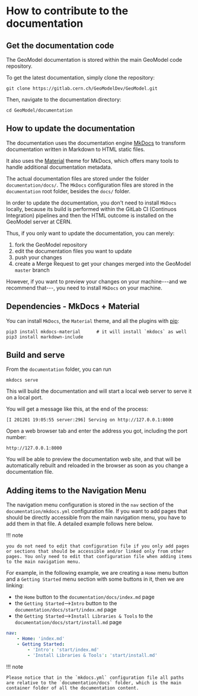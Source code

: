 
# How to contribute to the documentation

## Get the documentation code

The GeoModel documentation is stored within the main GeoModel code repository.

To get the latest documentation, simply clone the repository:

```
git clone https://gitlab.cern.ch/GeoModelDev/GeoModel.git
```

Then, navigate to the documentation directory:

```
cd GeoModel/documentation
```

## How to update the documentation

The documentation uses the documentation engine [MkDocs](https://www.mkdocs.org/) to transform documentation written in Markdown to HTML static files.

It also uses the [Material](https://squidfunk.github.io/mkdocs-material/) theme for MkDocs, which offers many tools to handle additional documentation metadata.

The actual documentation files are stored under the folder `documentation/docs/`.
The `MkDocs` configuration files are stored in the `documentation` root folder, besides the `docs/` folder.

In order to update the documentation, you don't need to install `MkDocs` locally, because its build is performed within the GitLab CI (Continuos Integration) pipelines and then the HTML outcome is installed on the GeoModel server at CERN. 

Thus, if you only want to update the documentation, you can merely:

1. fork the GeoModel repository
2. edit the documentation files you want to update
3. push your changes
4. create a Merge Request to get your changes merged into the GeoModel `master` branch

However, if you want to preview your changes on your machine---and we recommend that---, you need to install `MkDocs` on your machine.


## Dependencies - MkDocs + Material

You can install `MkDocs`, the `Material` theme, and all the plugins with [pip](https://pip.pypa.io/en/stable/installing/):


```
pip3 install mkdocs-material      # it will install `mkdocs` as well
pip3 install markdown-include
```

## Build and serve

From the `documentation` folder, you can run

```
mkdocs serve
```

This will build the documentation and will start a local web server to serve it on a local port.

You will get a message like this, at the end of the process:

```
[I 201201 19:05:55 server:296] Serving on http://127.0.0.1:8000
```

Open a web browser tab and enter the address you got, including the port number:

```
http://127.0.0.1:8000
```

You will be able to preview the documentation web site, and that will be automatically rebuilt and reloaded in the browser as soon as you change a documentation file.

## Adding items to the Navigation Menu

The navigation menu configuration is stored in the `nav` section of the `documentation/mkdocs.yml` configuration file. If you want to add pages that should be directly accessible from the main navigation menu, you have to add them in that file. A detailed example follows here below.

!!! note

    you do not need to edit that configuration file if you only add pages or sections that should be accessible and/or linked only from other pages. You only need to edit that configuration file when adding items to the main navigation menu.

For example, in the following example, we are creating a `Home` menu button and a `Getting Started` menu section with some buttons in it, then we are linking:

* the `Home` button to the `documentation/docs/index.md` page
* the `Getting Started`-->`Intro` button to the `documentation/docs/start/index.md` page
* the `Getting Started`-->`Install Libraries & Tools` to the `documentation/docs/start/install.md` page


```yaml
nav:                                                                                                         
    - Home: 'index.md'                                                                                       
    - Getting Started:                                                                                       
        - 'Intro': 'start/index.md'                                                                           │  - dev/contributors.md
        - 'Install Libraries & Tools': 'start/install.md' 
```

!!! note

    Please notice that in the `mkdocs.yml` configuration file all paths are relative to the `documentation/docs` folder, which is the main container folder of all the documentation content.



